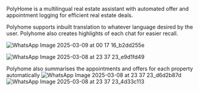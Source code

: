 PolyHome is a multilingual real estate assistant with automated offer and appointment logging for efficient real estate deals. 



Polyhome supports inbuilt translation to whatever language desired by the user. Polyhome also creates highlights of each chat for easier recall.

![WhatsApp Image 2025-03-09 at 00 17 16_b2dd255e](https://github.com/user-attachments/assets/ee314077-8237-4c56-8f18-31cec2e893fb)

![WhatsApp Image 2025-03-08 at 23 37 23_e9d1fd49](https://github.com/user-attachments/assets/648ffd6b-d9b0-41ce-9622-1c512ec10a41)

Polyhome also summarises the appointments and offers for each property automatically
![WhatsApp Image 2025-03-08 at 23 37 23_d6d2b87d](https://github.com/user-attachments/assets/348f860e-5b27-479a-ab34-a26b6aa406db)
![WhatsApp Image 2025-03-08 at 23 37 23_4d33c113](https://github.com/user-attachments/assets/3444578e-98db-4fe2-b20e-af8950e93409)
